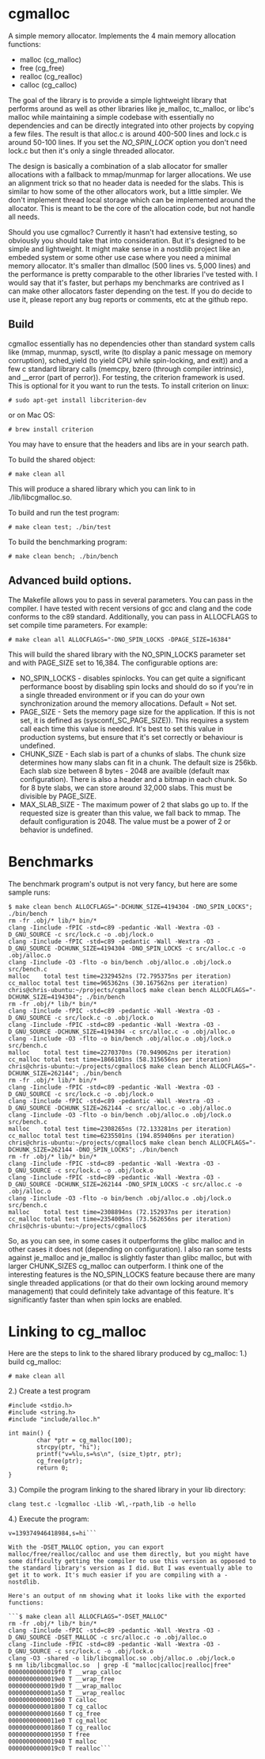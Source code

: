 # cgmalloc
A simple memory allocator. Implements the 4 main memory allocation functions:
* malloc (cg_malloc)
* free (cg_free)
* realloc (cg_realloc)
* calloc (cg_calloc)

The goal of the library is to provide a simple lightweight library that performs around as well as other libraries like je_malloc, tc_malloc, or libc's malloc while maintaining a simple codebase with essentially no dependencies and can be directly integrated into other projects by copying a few files. The result is that alloc.c is around 400-500 lines and lock.c is around 50-100 lines. If you set the _NO_SPIN_LOCK_ option you don't need lock.c but then it's only a single threaded allocator.

The design is basically a combination of a slab allocator for smaller allocations with a fallback to mmap/munmap for larger allocations. We use an alignment trick so that no header data is needed for the slabs. This is similar to how some of the other allocators work, but a little simpler. We don't implement thread local storage which can be implemented around the allocator. This is meant to be the core of the allocation code, but not handle all needs.

Should you use cgmalloc? Currently it hasn't had extensive testing, so obviously you should take that into consideration. But it's designed to be simple and lightweight. It might make sense in a nostdlib project like an embeded system or some other use case where you need a minimal memory allocator. It's smaller than dlmalloc (500 lines vs. 5,000 lines) and the performance is pretty comparable to the other libraries I've tested with. I would say that it's faster, but perhaps my benchmarks are contrived as I can make other allocators faster depending on the test. If you do decide to use it, please report any bug reports or comments, etc at the github repo.


## Build
cgmalloc essentially has no dependencies other than standard system calls like (mmap, munmap, sysctl, write (to display a panic message on memory corruption), sched_yield (to yield CPU while spin-locking, and exit)) and a few c standard library calls (memcpy, bzero (through compiler intrinsic), and __error (part of perror)). For testing, the criterion framework is used. This is optional for it you want to run the tests. To install criterion on linux:

```# sudo apt-get install libcriterion-dev```

or on Mac OS:

```# brew install criterion```

You may have to ensure that the headers and libs are in your search path.

To build the shared object:

```# make clean all```

This will produce a shared library which you can link to in ./lib/libcgmalloc.so.

To build and run the test program:

```# make clean test; ./bin/test```

To build the benchmarking program:

```# make clean bench; ./bin/bench```

## Advanced build options.

The Makefile allows you to pass in several parameters. You can pass in the compiler. I have tested with recent versions of gcc and clang and the code conforms to the c89 standard. Additionally, you can pass in ALLOCFLAGS to set compile time parameters. For example:

```# make clean all ALLOCFLAGS="-DNO_SPIN_LOCKS -DPAGE_SIZE=16384"```

This will build the shared library with the NO_SPIN_LOCKS parameter set and with PAGE_SIZE set to 16,384. The configurable options are:

* NO_SPIN_LOCKS - disables spinlocks. You can get quite a significant performance boost by disabling spin locks and should do so if you're in a single threaded environment or if you can do your own synchronization around the memory allocations. Default = Not set.
* PAGE_SIZE - Sets the memory page size for the application. If this is not set, it is defined as (sysconf(_SC_PAGE_SIZE)). This requires a system call each time this value is needed. It's best to set this value in production systems, but ensure that it's set correctly or behaviour is undefined.
* CHUNK_SIZE - Each slab is part of a chunks of slabs. The chunk size determines how many slabs can fit in a chunk. The default size is 256kb. Each slab size between 8 bytes - 2048 are availble (default max configuration). There is also a header and a bitmap in each chunk. So for 8 byte slabs, we can store around 32,000 slabs. This must be divisible by PAGE_SIZE.
* MAX_SLAB_SIZE - The maximum power of 2 that slabs go up to. If the requested size is greater than this value, we fall back to mmap. The default configuration is 2048. The value must be a power of 2 or behavior is undefined.

# Benchmarks
The benchmark program's output is not very fancy, but here are some sample runs:

```
$ make clean bench ALLOCFLAGS="-DCHUNK_SIZE=4194304 -DNO_SPIN_LOCKS"; ./bin/bench
rm -fr .obj/* lib/* bin/*
clang -Iinclude -fPIC -std=c89 -pedantic -Wall -Wextra -O3 -D_GNU_SOURCE -c src/lock.c -o .obj/lock.o
clang -Iinclude -fPIC -std=c89 -pedantic -Wall -Wextra -O3 -D_GNU_SOURCE -DCHUNK_SIZE=4194304 -DNO_SPIN_LOCKS -c src/alloc.c -o .obj/alloc.o
clang -Iinclude -O3 -flto -o bin/bench .obj/alloc.o .obj/lock.o src/bench.c
malloc    total test time=2329452ns (72.795375ns per iteration)
cc_malloc total test time=965362ns (30.167562ns per iteration)
chris@chris-ubuntu:~/projects/cgmalloc$ make clean bench ALLOCFLAGS="-DCHUNK_SIZE=4194304"; ./bin/bench
rm -fr .obj/* lib/* bin/*
clang -Iinclude -fPIC -std=c89 -pedantic -Wall -Wextra -O3 -D_GNU_SOURCE -c src/lock.c -o .obj/lock.o
clang -Iinclude -fPIC -std=c89 -pedantic -Wall -Wextra -O3 -D_GNU_SOURCE -DCHUNK_SIZE=4194304 -c src/alloc.c -o .obj/alloc.o
clang -Iinclude -O3 -flto -o bin/bench .obj/alloc.o .obj/lock.o src/bench.c
malloc    total test time=2270370ns (70.949062ns per iteration)
cc_malloc total test time=1866101ns (58.315656ns per iteration)
chris@chris-ubuntu:~/projects/cgmalloc$ make clean bench ALLOCFLAGS="-DCHUNK_SIZE=262144"; ./bin/bench
rm -fr .obj/* lib/* bin/*
clang -Iinclude -fPIC -std=c89 -pedantic -Wall -Wextra -O3 -D_GNU_SOURCE -c src/lock.c -o .obj/lock.o
clang -Iinclude -fPIC -std=c89 -pedantic -Wall -Wextra -O3 -D_GNU_SOURCE -DCHUNK_SIZE=262144 -c src/alloc.c -o .obj/alloc.o
clang -Iinclude -O3 -flto -o bin/bench .obj/alloc.o .obj/lock.o src/bench.c
malloc    total test time=2308265ns (72.133281ns per iteration)
cc_malloc total test time=6235501ns (194.859406ns per iteration)
chris@chris-ubuntu:~/projects/cgmalloc$ make clean bench ALLOCFLAGS="-DCHUNK_SIZE=262144 -DNO_SPIN_LOCKS"; ./bin/bench
rm -fr .obj/* lib/* bin/*
clang -Iinclude -fPIC -std=c89 -pedantic -Wall -Wextra -O3 -D_GNU_SOURCE -c src/lock.c -o .obj/lock.o
clang -Iinclude -fPIC -std=c89 -pedantic -Wall -Wextra -O3 -D_GNU_SOURCE -DCHUNK_SIZE=262144 -DNO_SPIN_LOCKS -c src/alloc.c -o .obj/alloc.o
clang -Iinclude -O3 -flto -o bin/bench .obj/alloc.o .obj/lock.o src/bench.c
malloc    total test time=2308894ns (72.152937ns per iteration)
cc_malloc total test time=2354005ns (73.562656ns per iteration)
chris@chris-ubuntu:~/projects/cgmalloc$ 
```

So, as you can see, in some cases it outperforms the glibc malloc and in other cases it does not (depending on configuration). I also ran some tests against je_malloc and je_malloc is slightly faster than glibc malloc, but with larger CHUNK_SIZES cg_malloc can outperform. I think one of the interesting features is the NO_SPIN_LOCKS feature because there are many single threaded applications (or that do their own locking around memory management) that could definitely take advantage of this feature. It's significantly faster than when spin locks are enabled.

# Linking to cg_malloc
Here are the steps to link to the shared library produced by cg_malloc:
1.) build cg_malloc:

```# make clean all```

2.) Create a test program

```
#include <stdio.h>
#include <string.h>
#include "include/alloc.h"

int main() {
        char *ptr = cg_malloc(100);
        strcpy(ptr, "hi");
        printf("v=%lu,s=%s\n", (size_t)ptr, ptr);
        cg_free(ptr);
        return 0;
}
```

3.) Compile the program linking to the shared library in your lib directory:

```clang test.c -lcgmalloc -Llib -Wl,-rpath,lib -o hello```

4.) Execute the program:

```$ ./hello 
v=139374946418984,s=hi```

With the -DSET_MALLOC option, you can export malloc/free/realloc/calloc and use them directly, but you might have some difficulty getting the compiler to use this version as opposed to the standard library's version as I did. But I was eventually able to get it to work. It's much easier if you are compiling with a -nostdlib.

Here's an output of nm showing what it looks like with the exported functions:

```$ make clean all ALLOCFLAGS="-DSET_MALLOC"
rm -fr .obj/* lib/* bin/*
clang -Iinclude -fPIC -std=c89 -pedantic -Wall -Wextra -O3 -D_GNU_SOURCE -DSET_MALLOC -c src/alloc.c -o .obj/alloc.o
clang -Iinclude -fPIC -std=c89 -pedantic -Wall -Wextra -O3 -D_GNU_SOURCE -c src/lock.c -o .obj/lock.o
clang -O3 -shared -o lib/libcgmalloc.so .obj/alloc.o .obj/lock.o
$ nm lib/libcgmalloc.so  | grep -E "malloc|calloc|realloc|free"
00000000000019f0 T __wrap_calloc
00000000000019e0 T __wrap_free
00000000000019d0 T __wrap_malloc
0000000000001a50 T __wrap_realloc
0000000000001960 T calloc
0000000000001800 T cg_calloc
0000000000001660 T cg_free
00000000000011e0 T cg_malloc
0000000000001860 T cg_realloc
0000000000001950 T free
0000000000001940 T malloc
00000000000019c0 T realloc```
